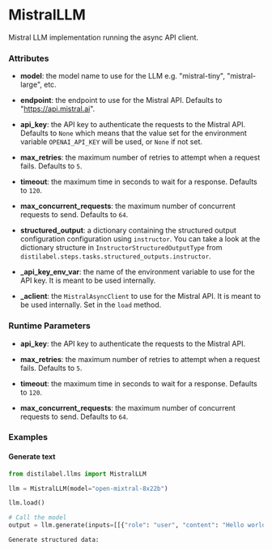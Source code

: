 # MistralLLM


Mistral LLM implementation running the async API client.







### Attributes

- **model**: the model name to use for the LLM e.g. "mistral-tiny", "mistral-large", etc.

- **endpoint**: the endpoint to use for the Mistral API. Defaults to "https://api.mistral.ai".

- **api_key**: the API key to authenticate the requests to the Mistral API. Defaults to `None` which  means that the value set for the environment variable `OPENAI_API_KEY` will be used, or  `None` if not set.

- **max_retries**: the maximum number of retries to attempt when a request fails. Defaults to `5`.

- **timeout**: the maximum time in seconds to wait for a response. Defaults to `120`.

- **max_concurrent_requests**: the maximum number of concurrent requests to send. Defaults  to `64`.

- **structured_output**: a dictionary containing the structured output configuration configuration  using `instructor`. You can take a look at the dictionary structure in  `InstructorStructuredOutputType` from `distilabel.steps.tasks.structured_outputs.instructor`.

- **_api_key_env_var**: the name of the environment variable to use for the API key. It is meant to  be used internally.

- **_aclient**: the `MistralAsyncClient` to use for the Mistral API. It is meant to be used internally.  Set in the `load` method.





### Runtime Parameters

- **api_key**: the API key to authenticate the requests to the Mistral API.

- **max_retries**: the maximum number of retries to attempt when a request fails.  Defaults to `5`.

- **timeout**: the maximum time in seconds to wait for a response. Defaults to `120`.

- **max_concurrent_requests**: the maximum number of concurrent requests to send.  Defaults to `64`.




### Examples


#### Generate text
```python
from distilabel.llms import MistralLLM

llm = MistralLLM(model="open-mixtral-8x22b")

llm.load()

# Call the model
output = llm.generate(inputs=[[{"role": "user", "content": "Hello world!"}]])

Generate structured data:
```



